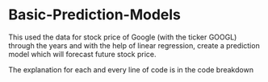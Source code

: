 # Basic-Prediction-Models

This used the data for stock price of Google (with the ticker GOOGL) through the years and with the help of linear regression, create a prediction model which will forecast future stock price.

The explanation for each and every line of code is in the code breakdown
